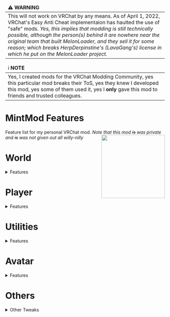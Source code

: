 <table align="center">
  <thead>
    <tr>
      <td align="left">
        ⚠️ <b>WARNING</b>
      </td>
    </tr>
  </thead>

  <tbody>
    <tr>
      <td>
        This will not work on VRChat by any means. As of April 1, 2022, VRChat's Easy Anti Cheat implementaion has haulted the use of "safe" mods. <i>Yes, this implies that modding is still technically possible, although the person(s) behind it are nowhere near the original team that built MelonLoader, and they sell it for some reason; which breaks HerpDerpinstine's (LavaGang's) license in which he put on the MelonLoader project.</i>
      </td>
    </tr>
  </tbody>
</table>

<table align="center">
  <thead>
    <tr>
      <td align="left">
        ℹ️ <b>NOTE</b>
      </td>
    </tr>
  </thead>

  <tbody>
    <tr>
      <td>
        Yes, I created mods for the VRChat Modding Community, yes this particular mod breaks their ToS, yes they knew I developed this mod, yes some of them used it, yes I <b>only</b> gave this mod to friends and trusted colleagues.
      </td>
    </tr>
  </tbody>
</table>

# MintMod Features
Feature list for my personal VRChat mod. *Note that this mod ~~is~~ was private and ~~is~~ was not given out all willy-nilly*
<img src="https://MintLily.lgbt/assets/img/MintMod_Pride.png" align="right" width="200" height="200" />

<h1>World</h1>
<details>
  <summary>Features</summary>
  <ul>
    <li>Item ESP</li>
    <li>Add Jump</li>
    <li>Add Legacy Locomotion</li>
    <li>Download VRCW</li>
    <li>Copy World Join Link</li>
    <li>Join world by instance ID or join link</li>
    <li>Log World Info into txt file</li>
    <li>Mirror Options (Beautify, Optimize, Normal)</li>
  </ul>
  <h3>Item Manipulation</h3>
  <ul>
    <li>Teleport Items to Self</li>
    <li>Respawn Items</li>
    <li>Teleport Items out of world</li>
    <li>Mint Specific World Toggles (by special Game Object names)</li>
  </ul>
  <h3>Component Toggle</h3>
  <ul>
    <li>Chair</li>
    <li>Pickups</li>
    <li>Pickup objects</li>
    <li>Post processing</li>
    <li>Pens</li>
    <li>Avatar pedestals</li>
  </ul>
</details>

<h1>Player</h1>
<details>
  <summary>Features</summary>
  <ul>
    <li>ESP</li>
    <li>Copy current Avatar ID</li>
    <li>Change into Avatar by ID</li>
    <li>Infinite Jump</li>
    <li>Flight</li>
    <li>No Clip</li>
    <li>
      <details>
        <summary>Player List</summary>
        <ul>
          <li>Move onto Left or Right Wing</li>
          <li>Limit or show all players</li>
          <li>Background Color & Opacity</li>
          <li>Local Name Spoof on list</li>
          <li>Each Player will be listed with:
            <ul>
              <li>Player name (Colored by rank)</li>
              <li>Ping</li>
              <li>FPS</li>
              <li>Avatar Performance</li>
            </ul>
          </li>
          <li>Room Timer</li>
          <li>Game Timer</li>
          <li>System Time (12 or 24 hour)</li>
        </ul>
      </details>
    </li>
    <li>Unique Nameplate tags visible to other Mint users</li>
  </ul>
<h2>Player List Menu Actions</h2>
<details>
  <summary>Features</summary>
  <ul>
    <li>Teleport to</li>
    <li><s>Open QM</s></li>
    <li>Singular ESP</li>
    <li>Orbit</li>
    <li>Orbit pickups</li>
  </ul>
</details>
</details>

<h1>Utilities</h1>
<details>
  <summary>Features</summary>
  <ul>
    <li>Ping Spoof</li>
    <li>Framerate Spoof</li>
    <li><s>Appear as Quest User</s> (Bannable)</li>
    <li>Risky Function Bypass</li>
    <li>Game ran in High Priority process</li>
    <li>Uncapped framerate</li>
    <li>Photon Pause</li>
    <li>Portal Timer Reset / Set custom timer amount</li>
  </ul>
</details>

<h1>Avatar</h1>
<details>
  <summary>Features</summary>
  <ul>
    <li>Extra Favorite Avatars</li>
    <li>Download VRCA</li>
  </ul>
</details>

<h1>Others</h1>
<details>
  <summary>Other Tweaks</summary>
  <ul>
    <li>Custom HUD Message popups</li>
    <li>Master Finder (Icon)</li>
    <li>Custom Loading Menu Music</li>
    <li>Recolor Ranks</li>
    <li>Color ActionMenu</li>
    <li>Color (non-QuickMenu) Menus</li>
    <li>Color HUD Mute Icon</li>
    <li>Color Loading Environment</li>
    <li>Custom Nameplates for Mint Users</li>
    <li>Midnight Rooftop Settings state saving</li>
    <li>VRChat keyboard Copy and paste buttons</li>
    <li><a href="https://github.com/MintLily/ListCounter" target="_blank">ListCounter</a></li>
  </ul>
</details>

